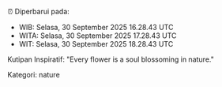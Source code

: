 ⏰ Diperbarui pada:
- WIB: Selasa, 30 September 2025 16.28.43 UTC
- WITA: Selasa, 30 September 2025 17.28.43 UTC
- WIT: Selasa, 30 September 2025 18.28.43 UTC

Kutipan Inspiratif:
"Every flower is a soul blossoming in nature."


Kategori: nature

